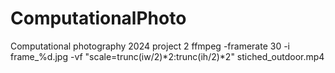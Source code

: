 # ComputationalPhoto

Computational photography 2024 project 2
ffmpeg -framerate 30 -i frame\_%d.jpg -vf "scale=trunc(iw/2)*2:trunc(ih/2)*2" stiched_outdoor.mp4
